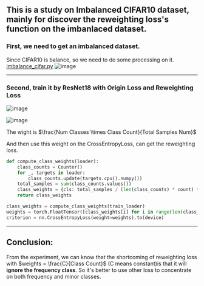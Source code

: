 ## This is a study on Imbalanced CIFAR10 dataset, mainly for discover the reweighting loss's function on the imbanlaced dataset.
### First, we need to get an imbalanced dataset.


Since CIFAR10 is balance, so we need to do some processing on it. [imbalance_cifar.py](https://github.com/yangnan-ua/AIRecode/blob/main/imbalance_cifar.py)
![image](https://github.com/user-attachments/assets/58a2d569-88c9-4586-91c7-deab95371202)

---
### Second, train it by ResNet18 with Origin Loss and Reweighting Loss
![image](https://github.com/user-attachments/assets/03b6af5e-9b74-408d-acb3-20191a3ab21d)


![image](https://github.com/user-attachments/assets/9cd62042-d3f4-4e63-b3d2-edf5bb4d17c9)



The wight is $\frac{Num Classes \times Class Count}{Total Samples Num}$ 


And then use this weight on the CrossEntropyLoss, can get the reweighting loss.
```python
def compute_class_weights(loader):
    class_counts = Counter()
    for _, targets in loader:
        class_counts.update(targets.cpu().numpy())
    total_samples = sum(class_counts.values())
    class_weights = {cls: total_samples / (len(class_counts) * count) for cls, count in class_counts.items()}
    return class_weights

class_weights = compute_class_weights(train_loader)
weights = torch.FloatTensor([class_weights[i] for i in range(len(class_weights))]).to(device)
criterion = nn.CrossEntropyLoss(weight=weights).to(device)
```

---
## Conclusion: 
From the experiment, we can know that the shortcoming of reweighting loss with $weights = \frac{C}{Class Count}$  (C means constant)is that it will **ignore the frequency class**. So it's better to use other loss to concentrate on both frequency and minor classes.
